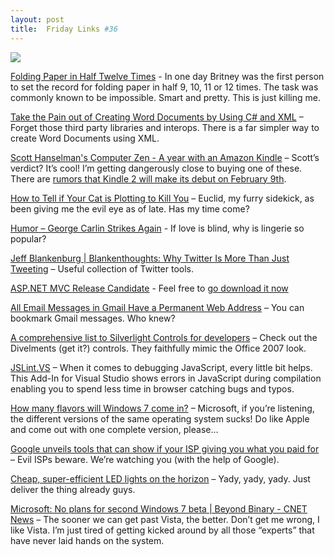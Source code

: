 ```yaml
---
layout: post
title:  Friday Links #36
---
```

![](http://pomonahistorical.org/12times/britney.jpg)

[Folding Paper in Half Twelve Times](http://pomonahistorical.org/12times.htm) - In one day Britney was the first person to set the record for folding paper in half 9, 10, 11 or 12 times. The task was commonly known to be impossible. Smart and pretty. This is just killing me. 

[Take the Pain out of Creating Word Documents by Using C# and XML](http://www.developer.com/net/csharp/article.php/3798066) – Forget those third party libraries and interops. There is a far simpler way to create Word Documents using XML.

[Scott Hanselman's Computer Zen - A year with an Amazon Kindle](http://www.hanselman.com/blog/AYearWithAnAmazonKindleAndNewKindleCases.aspx) – Scott’s verdict? It’s cool! I’m getting dangerously close to buying one of these. There are [rumors that Kindle 2 will make its debut on February 9th](http://news.cnet.com/8301-17938_105-10150745-1.html).

[How to Tell if Your Cat is Plotting to Kill You](http://www.catswhothrowupgrass.com/kill.php) – Euclid, my furry sidekick, as been giving me the evil eye as of late. Has my time come?

[Humor – George Carlin Strikes Again](http://www.thealders.net/humour/one_liners/ol08.html) - If love is blind, why is lingerie so popular?

[Jeff Blankenburg | Blankenthoughts: Why Twitter Is More Than Just Tweeting](http://jeffblankenburg.com/2009/01/why-twitter-is-more-than-just-tweeting.aspx) – Useful collection of Twitter tools.

[ASP.NET MVC Release Candidate](http://haacked.com/archive/2009/01/27/aspnetmvc-release-candidate.aspx) - Feel free to [go download it now](http://go.microsoft.com/fwlink/?LinkID=141184&clcid=0x409)

[All Email Messages in Gmail Have a Permanent Web Address](http://www.labnol.org/internet/gmail-emails-have-permanent-web-address/6811/) – You can bookmark Gmail messages. Who knew?

[A comprehensive list to Silverlight Controls for developers](http://timheuer.com/blog/archive/2009/01/28/comprehensive-list-of-silverlight-controls.aspx) – Check out the Divelments (get it?) controls. They faithfully mimic the Office 2007 look.

[JSLint.VS](http://www.codeplex.com/jslint) – When it comes to debugging JavaScript, every little bit helps. This Add-In for Visual Studio shows errors in JavaScript during compilation enabling you to spend less time in browser catching bugs and typos. 

[How many flavors will Windows 7 come in?](http://www.computerworld.com/action/article.do?command=viewArticleBasic&articleId=9126960&source=rss_news) – Microsoft, if you’re listening, the different versions of the same operating system sucks! Do like Apple and come out with one complete version, please…

[Google unveils tools that can show if your ISP giving you what you paid for](http://www.computerworld.com/action/article.do?command=viewArticleBasic&articleId=9126997) – Evil ISPs beware. We’re watching you (with the help of Google).

[Cheap, super-efficient LED lights on the horizon](http://www.newscientist.com/article/dn16496-cheap-superefficient-led-lights-on-the-horizon.html) – Yady, yady, yady. Just deliver the thing already guys.

[Microsoft: No plans for second Windows 7 beta | Beyond Binary - CNET News](http://news.cnet.com/8301-13860_3-10153384-56.html?part=rss&subj=news&tag=2547-1_3-0-5) – The sooner we can get past Vista, the better. Don’t get me wrong, I like Vista. I’m just tired of getting kicked around by all those “experts” that have never laid hands on the system.
